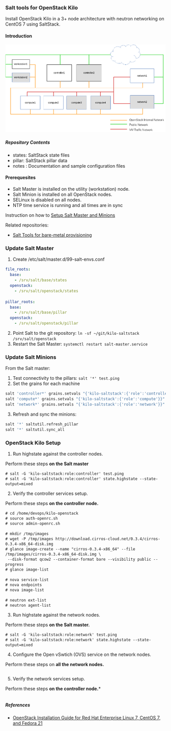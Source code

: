 ### Salt tools for OpenStack Kilo

Install OpenStack Kilo in a 3+ node architecture with neutron networking on CentOS 7 using SaltStack.

#### Introduction

![Node Deployment](notes/node-deployment.png "Node Deployment")

##### Repository Contents

- states: SaltStack state files  
- pillar: SaltStack pillar data  
- notes : Documentation and sample configuration files  

#### Prerequesites

- Salt Master is installed on the utility (workstation) node.
- Salt Minion is installed on all OpenStack nodes. 
- SELinux is disabled on all nodes.
- NTP time service is running and all times are in sync

Instruction on how to [Setup Salt Master and Minions](https://github.com/dkilcy/saltstack-base/blob/master/notes/setup-salt.md)

Related repositories: 
- [Salt Tools for bare-metal provisioning](https://github.com/dkilcy/saltstack-base)


### Update Salt Master

1. Create /etc/salt/master.d/99-salt-envs.conf

```yaml
file_roots:
  base:
    - /srv/salt/base/states
  openstack:
    - /srv/salt/openstack/states
 
pillar_roots:
  base:
    - /srv/salt/base/pillar
  openstack:
    - /srv/salt/openstack/pillar
```

2. Point Salt to the git repository: `ln -sf ~/git/kilo-saltstack /srv/salt/openstack`
3. Restart the Salt Master: `systemctl restart salt-master.service`

### Update Salt Minions

From the Salt master:

1. Test connectivity to the pillars: `salt '*' test.ping`
2. Set the grains for each machine

 ```bash
salt 'controller*' grains.setvals "{'kilo-saltstack':{'role':'controller'}}"
salt 'compute*' grains.setvals "{'kilo-saltstack':{'role':'compute'}}"
salt 'network*' grains.setvals "{'kilo-saltstack':{'role':'network'}}"
```

3. Refresh and sync the minions:

 ```bash
salt '*' saltutil.refresh_pillar
salt '*' saltutil.sync_all
```

### OpenStack Kilo Setup

1. Run highstate against the controller nodes.

Perform these steps **on the Salt master**
 ```
# salt -G 'kilo-saltstack:role:controller' test.ping
# salt -G 'kilo-saltstack:role:controller' state.highstate --state-output=mixed
```
2. Verify the controller services setup.

Perform these steps **on the controller node.**
 ```
# cd /home/devops/kilo-openstack
# source auth-openrc.sh
# source admin-openrc.sh

# mkdir /tmp/images
# wget -P /tmp/images http://download.cirros-cloud.net/0.3.4/cirros-0.3.4-x86_64-disk.img
# glance image-create --name "cirros-0.3.4-x86_64" --file /tmp/images/cirros-0.3.4-x86_64-disk.img \
  --disk-format qcow2 --container-format bare --visibility public --progress
# glance image-list

# nova service-list
# nova endpoints
# nova image-list

# neutron ext-list
# neutron agent-list
 ```
3. Run highstate against the network nodes.

Perform these steps **on the Salt master.**
 ```
# salt -G 'kilo-saltstack:role:network' test.ping
# salt -G 'kilo-saltstack:role:network' state.highstate --state-output=mixed
```
4.  Configure the Open vSwtich (OVS) service on the network nodes.

Perform these steps on **all the network nodes.**
 ```

```
5. Verify the network services setup.

Perform these steps **on the controller node.***
```

```



##### References
- [OpenStack Installation Guide for Red Hat Enterprise Linux 7, CentOS 7, and Fedora 21 ](http://docs.openstack.org/kilo/install-guide/install/yum/content/)
